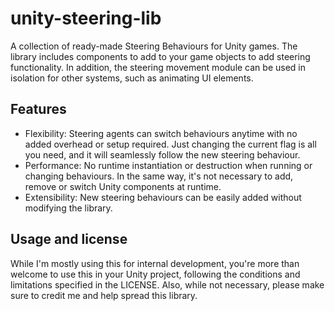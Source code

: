 # unity-steering-lib
A collection of ready-made Steering Behaviours for Unity games. 
The library includes components to add to your game objects to add steering functionality. In addition, the steering movement module can be used in isolation for other systems, such as animating UI elements.

## Features
- Flexibility: Steering agents can switch behaviours anytime with no added overhead or setup required. Just changing the current flag is all you need, and it will seamlessly follow the new steering behaviour.
- Performance: No runtime instantiation or destruction when running or changing behaviours. In the same way, it's not necessary to add, remove or switch Unity components at runtime.
- Extensibility: New steering behaviours can be easily added without modifying the library.

## Usage and license
While I'm mostly using this for internal development, you're more than welcome to use this in your Unity project, following the conditions and limitations specified in the LICENSE. Also, while not necessary, please make sure to credit me and help spread this library.
